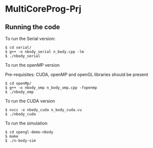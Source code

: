 # MultiCoreProg-Prj

## Running the code

To run the Serial version:
```
$ cd serial/
$ g++ -o nbody_serial n_body.cpp -lm
$ ./nbody_serial
```

To run the openMP version

Pre-requisites: CUDA, openMP and openGL libraries should be present
```
$ cd openMp/
$ g++ -o nbody_omp n_body_omp.cpp -fopenmp
$ ./nbody_omp
```

To run the CUDA version
```
$ nvcc -o nbody_cuda n_body_cuda.cu
$ ./nbody_cuda
```

To run the simulation
```
$ cd opengl-demo-nbody
$ make
$ ./n-body-sim
```
